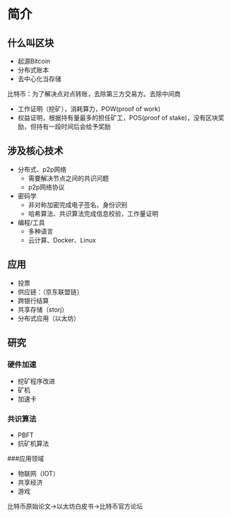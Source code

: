 # 简介

## 什么叫区块

* 起源Bitcoin
* 分布式账本
* 去中心化当存储

比特币：为了解决点对点转账，去除第三方交易方。去除中间商

* 工作证明（挖矿），消耗算力，POW(proof of work)
* 权益证明，根据持有量最多的担任矿工，POS(proof of stake)，没有区块奖励，但持有一段时间后会给予奖励

## 涉及核心技术

* 分布式、p2p网络
  * 需要解决节点之间的共识问题
  * p2p网络协议
* 密码学
  * 非对称加密完成电子签名，身份识别
  * 哈希算法、共识算法完成信息校验，工作量证明
* 编程/工具
  * 多种语言
  * 云计算、Docker、Linux

## 应用

* 投票
* 供应链：（京东联盟链）
* 跨银行结算
* 共享存储（storj）
* 分布式应用（以太坊）

## 研究

### 硬件加速

* 挖矿程序改进
* 矿机
* 加速卡

### 共识算法

* PBFT
* 抗矿机算法

###应用领域

* 物联网（IOT）
* 共享经济
* 游戏

比特币原始论文->以太坊白皮书->比特币官方论坛



